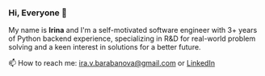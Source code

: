 ### Hi, Everyone 👋

My name is **Irina** and I'm a self-motivated software engineer with 3+ years of Python backend experience, specializing in R&D for real-world problem solving and a keen interest in solutions for a better future.

📫 How to reach me: ira.v.barabanova@gmail.com or [LinkedIn](https://www.linkedin.com/in/irinabarabanova/)

<!--
**BarabanovaIrina/BarabanovaIrina** is a ✨ _special_ ✨ repository because its `README.md` (this file) appears on your GitHub profile.

Here are some ideas to get you started:

- 🔭 I’m currently working on ...
- 🌱 I’m currently learning ...
- 👯 I’m looking to collaborate on ...
- 🤔 I’m looking for help with ...
- 💬 Ask me about ...
- 📫 How to reach me: ...
- 😄 Pronouns: ...
- ⚡ Fun fact: ...
-->
